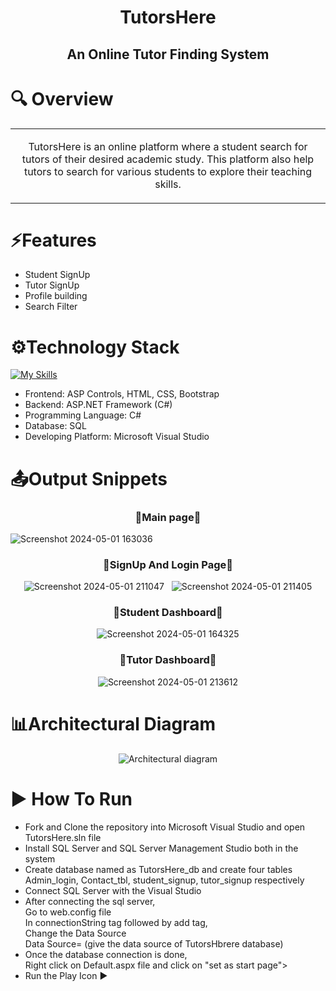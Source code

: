 <div align=center> 
  
  # TutorsHere 
  ## An Online Tutor Finding System
  
  
</div>


# 🔍 Overview 
  <table>
<tr>
<td >
<p align=center>
  TutorsHere is an online platform where a student search for tutors of their desired academic study. 
  This platform also help tutors to search for various students to explore their teaching skills.
</p>
</td>
</tr>
</table>

# ⚡Features
- Student SignUp
- Tutor SignUp
- Profile building
- Search Filter


# ⚙️Technology Stack 

[![My Skills](https://skillicons.dev/icons?i=cs,html,css,dotnet,visualstudio,bootstrap)](https://skillicons.dev)

- Frontend: ASP Controls, HTML, CSS, Bootstrap
- Backend: ASP.NET Framework (C#)
- Programming Language: C#
- Database: SQL 
- Developing Platform: Microsoft Visual Studio 

# 📤Output Snippets
<div align=center> <h3>🔹Main page🔹</h3> </div>
  
  ![Screenshot 2024-05-01 163036](https://github.com/safwanmujawar16/TutorsHere/assets/139694210/be6f0c80-631a-4eda-9239-f31aae49b93c)
<div align=center display=flex ><h3>🔹SignUp And Login Page🔹</h3>

![Screenshot 2024-05-01 211047](https://github.com/safwanmujawar16/TutorsHere/assets/139694210/2811ea19-eba1-48fd-b23f-bb025dccd7c3) &nbsp;
![Screenshot 2024-05-01 211405](https://github.com/safwanmujawar16/TutorsHere/assets/139694210/40e5da9c-ac12-4fae-83dd-cacd4e521f80)

</div>

<div align=center><h3>🔹Student Dashboard🔹</h3>

  ![Screenshot 2024-05-01 164325](https://github.com/safwanmujawar16/TutorsHere/assets/139694210/d014a878-3e5a-4ec1-8461-25aae89f71fa)

</div>

<div align=center><h3>🔹Tutor Dashboard🔹</h3>

![Screenshot 2024-05-01 213612](https://github.com/safwanmujawar16/TutorsHere/assets/139694210/902a4f8a-b98b-405d-9b52-e32a251ab4e3)


</div>

# 📊Architectural Diagram

<div align=center>
  
![Architectural diagram](https://github.com/safwanmujawar16/TutorsHere/assets/139694210/371790e0-36be-4a3b-8ec9-20537f18f73a)

</div>

# ▶️ How To Run

- Fork and Clone the repository into Microsoft Visual Studio and open TutorsHere.sln file
- Install SQL Server and SQL Server Management Studio both in the system
- Create database named as TutorsHere_db and create four tables Admin_login, Contact_tbl, student_signup, tutor_signup respectively
- Connect SQL Server with the Visual Studio 
- After connecting the sql server, <br> 
Go to web.config file <br>
In connectionString tag followed by add tag,<br>
Change the Data Source<br>
Data Source= (give the data source of TutorsHbrere database)<br>
- Once the database connection is done, <br> 
Right click on Default.aspx file and click on "set as start page">
- Run the Play Icon ▶️
